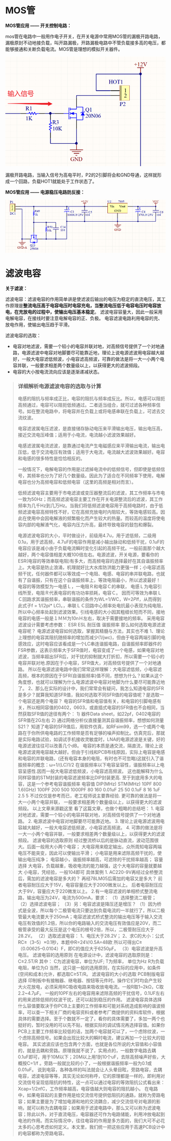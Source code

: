 # MOS管

**MOS管应用 —— 开关控制电路：**

mos管在电路中一般用作电子开关，在开关电源中常用MOS管的漏极开路电路，漏极原封不动地接负载，叫开路漏极，开路漏极电路中不管负载接多高的电压，都能够接通和关断负载电流。MOS管是理想的模拟开关器件。

![](img/1.MOS管电路1.png)

漏极开路电路，当输入信号为高电平时，P2的2引脚将会和GND导通，这样就形成一个回路，负载HOT1就能处于工作状态了。

**MOS管应用 —— 电源稳压电路防反接：**

![](img/2.电源稳压电路.png)



# 滤波电容

**关于滤波：**

滤波电容：滤波电容的作用简单讲是使滤波后输出的电压为稳定的直流电压，其工作原理是**整流电压高于电容电压时电容充电，当整流电压低于电容电压时电容放电，在充放电的过程中，使输出电压基本稳定**。 滤波电容容量大，因此一般采用电解电容，在接线时要注意电解电容的正、负极。 电容滤波电路利用电容的充、放电作用，使输出电压趋于平滑。

滤波电容的选取：

- 电容对地滤波，需要一个较小的电容并联对地，对高频信号提供了一个对地通路，电源滤波中电容对地脚要尽可能靠近地，理论上说电源滤波用电容越大越好，一般大电容滤低频波，小电容滤高频波，可靠的做法是将一大一小两个电容并联，一般要求相差两个数量级以上，以获得更大的滤波频段。
- 电容的大小按电流流向应该是逐渐递减状态。

>### 详细解析电源滤波电容的选取与计算
>
>电感的阻抗与频率成正比，电容的阻抗与频率成反比。所以，电感可以阻扼高频通过，电容可以阻扼低频通过。二者适当组合，就可过滤各种频率信号。如在整流电路中，将电容并在负载上或将电感串联在负载上，可滤去交流纹波。  
>
>电容滤波属电压滤波，是直接储存脉动电压来平滑输出电压，输出电压高，接近交流电压峰值；适用于小电流，电流越小滤波效果越好。  
>
>电感滤波属电流滤波，是靠通过电流产生电磁感应来平滑输出电流，输出电压低，低于交流电压有效值；适用于大电流，电流越大滤波效果越好。电容和电感的很多特性是恰恰相反的。  
>
>一般情况下，电解电容的作用是过滤掉电流中的低频信号，但即使是低频信号，其频率也分为了好几个数量级。因此为了适合在不同频率下使用，电解电容也分为高频电容和低频电容（这里的高频是相对而言）。  
>
>低频滤波电容主要用于市电滤波或变压器整流后的滤波，其工作频率与市电一致为50Hz；而高频滤波电容主要工作在开关电源整流后的滤波，其工作频率为几千Hz到几万Hz。当我们将低频滤波电容用于高频电路时，由于低频滤波电容高频特性不好，它在高频充放电时内阻较大，等效电感较高。因此在使用中会因电解液的频繁极化而产生较大的热量。而较高的温度将使电容内部的电解液气化，电容内压力升高，最终导致电容的鼓包和爆裂。  
>
>电源滤波电容的大小，平时做设计，前级用4.7u，用于滤低频，二级用0.1u，用于滤高频，4.7uF的电容作用是减小输出脉动和低频干扰，0.1uF的电容应该是减小由于负载电流瞬时变化引起的高频干扰。一般前面那个越大越好，两个电容值相差大概100倍左右。电源滤波，开关电源，要看你的ESR(电容的等效串联电阻)有多大，而高频电容的选择最好在其自谐振频率上。大电容是防止浪涌，机理就好比大水库防洪能力更强一样；小电容滤高频干扰，任何器件都可以等效成一个电阻、电感、电容的串并联电路，也就有了自谐振，只有在这个自谐振频率上，等效电阻最小，所以滤波最好！  电容的等效模型为一电感Ｌ，一电阻Ｒ和电容Ｃ的串联， 电感Ｌ为电容引线所至，电阻Ｒ代表电容的有功功率损耗，电容Ｃ。 因而可等效为串联ＬＣ回路求其谐振频率，串联谐振的条件为WL=1/WC，W=2*PI*f，从而得到此式子f = 1/(2pi* LC)。，串联ＬＣ回路中心频率处电抗最小表现为纯电阻，所以中心频率处起到滤波效果。引线电感的大小因其粗细长短而不同，接地电容的电感一般是１ＭＭ为10nＨ左右，取决于需要接地的频率。  采用电容滤波设计需要考虑参数： ESR ESL 耐压值 谐振频率  那么如何选取电源滤波电容呢？ 电源滤波电容如何选取，掌握其精髓与方法，其实也不难  1、理论上理想的电容其阻抗随频率的增加而减少(1/jwc)，但由于电容两端引脚的电感效应，这时电容应该看成是一个LC串连谐振电路，自谐振频率即器件的FSR参数，这表示频率大于SFR值时，电容变成了一个电感，如果电容对地滤波，当频率超出SFR后，对干扰的抑制就大打折扣，所以需要一个较小的电容并联对地.原因在于小电容，SFR值大，对高频信号提供了一个对地通路。  所以在电源滤波电路中我们常常这样理解：大电容滤低频，小电容滤高频，根本的原因在于SFR(自谐振频率)值不同，想想为什么？如果从这个角度想，也就可以理解为什么电源滤波中电容对地脚为什么要尽可能靠近地了。  2、那么在实际的设计中，我们常常会有疑问，我怎么知道电容的SFR是多少？就算我知道SFR值，我如何选取不同SFR值的电容值呢？是选取一个电容还是两个电容？  电容的SFR值和电容值有关，和电容的引脚电感有关，所以相同容值的0402，0603，或直插式电容的SFR值也不会相同，当然获取SFR值的途径有两个： 1) 器件Data sheet，如22pf，0402电容的SFR值在2G左右 2) 通过网络分析仪直接量测其自谐振频率，想想如何测量S21？  知道了电容的SFR值后，用软件仿真，如RFsim99，选一个或两个电路在于你所供电电路的工作频带是否有足够的噪声抑制比。仿真完后，那就是实际电路试验，如调试手机接收灵敏度时，LNA的电源滤波是关键，好的电源滤波往往可以改善几个dB。  电容的本质是通交流，隔直流，理论上说电源滤波用电容越大越好。但由于引线和PCB布线原因，实际上电容是电感和电容的并联电路，(还有电容本身的电阻，有时也不可忽略)这就引入了谐振频率的概念：ω=1/(LC)1/2 在谐振频率以下电容呈容性，谐振频率以上电容呈感性.因而一般大电容滤低频波，小电容滤高频波。  这也能解释为什么同样容值的STM封装的电容滤波频率比DIP封装更高. 至于到底用多大的电容，这是一个参考电容谐振频率  电容值 DIP(MHz) STM(MHz) 10PF 800 1.6(GHz) 100PF 200 500 1000PF 80 160 0.01uF 25 50 0.1uF 8 16 1uF 2.5 5 不过仅仅是参考而已，老工程师说主要靠经验. 更可靠的做法是将一大一小两个电容并联， 一般要求相差两个数量级以上，以获得更大的滤波频段。  以上文章来源戳这里  看了这篇文章，也做个粗略的总结吧： 1. 电容对地滤波，需要一个较小的电容并联对地，对高频信号提供了一个对地通路。 2. 电源滤波中电容对地脚要尽可能靠近地。 3. 理论上说电源滤波用电容越大越好，一般大电容滤低频波，小电容滤高频波。 4. 可靠的做法是将一大一小两个电容并联，一般要求相差两个数量级以上，以获得更大的滤波频段。  滤波电容的选取原则 经过整流桥以后的是脉动直流，波动范围很大。后面一般用大小两个电容； 大电容用来稳定输出，众所周知电容两端电压不能突变，因此可以使输出平滑； 小电容是用来滤除高频干扰的，使输出电压纯净； 电容越小，谐振频率越高，可滤除的干扰频率越高；  容量选择 大电容，负载越重，吸收电流的能力越强，这个大电容的容量就要越大 小电容，凭经验，一般104即可 具体案例 1. AC220-9V再经过全桥整流后，需加的滤波电容是多大的？ 再经78LM05后需加的电容又是多大？  前者电容耐压应大于15V，电容容量应大于2000微发以上。 后者电容耐压应大于9V，容量应大于220微发以上。  2.有一电容滤波的单相桥式整流电路，输出电压为24V，电流为500mA，要求： （1）选择整流二极管； （2）选择滤波电容； （3）另：电容滤波是降压还是增压？  （1）因为桥式是全波，所以每个二极管电流只要达到负载电流的一半就行了，所以二极管最大电流要大于250mA；电容滤波式桥式整流的输出电压等于输入交流电压有效值的1.2倍，所以你的电路输入的交流电压有效值应是20V，而二极管承受的最大反压是这个电压的根号2倍，所以，二极管耐压应大于28.2V。 （2）选取滤波电容： 1、电压大于28.2V； 2、求C的大小：公式RC≥（3–5）×0.1秒，本题中R=24V/0.5A=48欧 所以可得出C≥（0.00625–0.0104）F，即C的值应大于6250μF。 （3）电容滤波是升高电压。  滤波电容的选用原则 在电源设计中，滤波电容的选取原则是： C≥2.5T/R 其中： C为滤波电容，单位为UF; T为频率， 单位为Hz R为负载电阻，单位为Ω  当然，这只是一般的选用原则，在实际的应用中，如条件(空间和成本)允许，都选取C≥5T/R。  滤波电容的大小的选取 PCB制版电容选择 印制板中有接触器、继电器、按钮等元件时。操作它们时均会产生较大火花放电，必须采用RC吸收电路来吸收放电电流。一般R取1~2kΩ，C取2.2~4.7μF。 一般的10PF左右的电容用来滤除高频的干扰信号，0.1UF左右的用来滤除低频的纹波干扰，还可以起到稳压的作用。  滤波电容具体选择什么容值要取决于你PCB上主要的工作频率和可能对系统造成影响的谐波频率，可以查一下相关厂商的电容资料或者参考厂商提供的资料库软件，根据具体的需要选择。至于个数就不一定了，看你的具体需要了，多加一两个也挺好的，暂时没用的可以先不贴，根据实际的调试情况再选择容值。如果你PCB上主要工作频率比较低的话，加两个电容就可以了，一个虑除纹波，一个虑除高频信号。如果会出现比较大的瞬时电流，建议再加一个比较大的钽电容。  其实滤波应该也包含两个方面，也就是各位所说的大容值和小容值的，就是去耦和旁路。原理我就不说了，实用点的，一般数字电路去耦0.1uF即可，用于10M以下；20M以上用1到10个uF，去除高频噪声好些，大概按C=1/f 。旁路一般就比较的小了，一般根据谐振频率一般为0.1或0.01uF。  说到电容，各种各样的叫法就会让人头晕目眩，旁路电容，去耦电容，滤波电容等等，其实无论如何称呼，它的原理都是一样的，即利用对交流信号呈现低阻抗的特性，这一点可以通过电容的等效阻抗公式看出来：Xcap=1/2лfC，工作频率越高，电容值越大则电容的阻抗越小。  在电路中，如果电容起的主要作用是给交流信号提供低阻抗的通路，就称为旁路电容；如果主要是为了增加电源和地的交流耦合，减少交流信号对电源的影响，就可以称为去耦电容；如果用于滤波电路中，那么又可以称为滤波电容；除此以外，对于直流电压，电容器还可作为电路储能，利用冲放电起到电池的作用。而实际情况中，往往电容的作用是多方面的，我们大可不必花太多的心思考虑如何定义。本文里，我们统一把这些应用于高速PCB设计中的电容都称为旁路电容。



































